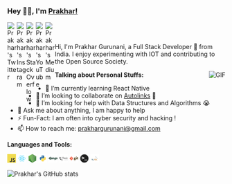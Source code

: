 ### Hey 👋🏽, I'm [Prakhar!](https://www.prakhargurunani.com) 

<a href="https://twitter.com/PrakharGurunani">
  <img align="left" alt="Prakhar's Twitter" width="22px" src="https://cdn.jsdelivr.net/npm/simple-icons@v3/icons/twitter.svg" />
</a>
<a href="https://www.instagram.com/prakhargurunani/">
  <img align="left" alt="Prakhar's Instagram" width="22px" src="https://cdn.jsdelivr.net/npm/simple-icons@v3/icons/instagram.svg" />
</a>
<a href="https://stackoverflow.com/story/prakhargurunani">
  <img align="left" alt="Prakhar's Stack Overflow" width="22px" src="https://cdn.jsdelivr.net/npm/simple-icons@v3/icons/stackoverflow.svg" />
</a>
<a href="https://www.youtube.com/c/PrakharGurunani">
  <img align="left" alt="Prakhar's YouTube" width="22px" src="https://cdn.jsdelivr.net/npm/simple-icons@v3/icons/youtube.svg" />
</a>
<a href="https://medium.com/@prakhargurunani">
  <img align="left" alt="Prakhar's Medium" width="22px" src="https://cdn.jsdelivr.net/npm/simple-icons@v3/icons/medium.svg" />
</a>

<br />
<br />

Hi, I'm Prakhar Gurunani, a Full Stack Developer 🚀 from India. I enjoy experimenting with IOT and contributing to the Open Source Society.

  <img align="right" alt="GIF" src="https://media.giphy.com/media/836HiJc7pgzy8iNXCn/giphy.gif" />
  
**Talking about Personal Stuffs:**

- 🌱 I’m currently learning React Native
- 👯 I’m looking to collaborate on [Autolinks](https://github.com/prakhargurunani/Autolinks) 🤝
- 🤔 I’m looking for help with Data Structures and Algorithms 😭
- 💬 Ask me about anything, I am happy to help
- ⚡️ Fun-Fact: I am often into cyber security and hacking !
- 📫 How to reach me: prakhargurunani@gmail.com

**Languages and Tools:**  

<code><img height="20" src="https://raw.githubusercontent.com/github/explore/80688e429a7d4ef2fca1e82350fe8e3517d3494d/topics/javascript/javascript.png"></code>
<code><img height="20" src="https://raw.githubusercontent.com/github/explore/80688e429a7d4ef2fca1e82350fe8e3517d3494d/topics/react/react.png"></code>
<code><img height="20" src="https://raw.githubusercontent.com/github/explore/80688e429a7d4ef2fca1e82350fe8e3517d3494d/topics/nodejs/nodejs.png"></code>
<code><img height="20" src="https://raw.githubusercontent.com/github/explore/80688e429a7d4ef2fca1e82350fe8e3517d3494d/topics/python/python.png"></code>
<code><img height="20" src="https://raw.githubusercontent.com/github/explore/80688e429a7d4ef2fca1e82350fe8e3517d3494d/topics/django/django.png"></code>
<code><img height="20" src="https://raw.githubusercontent.com/github/explore/80688e429a7d4ef2fca1e82350fe8e3517d3494d/topics/flask/flask.png"></code>
<code><img height="20" src="https://raw.githubusercontent.com/github/explore/80688e429a7d4ef2fca1e82350fe8e3517d3494d/topics/git/git.png"></code>
<code><img height="20" src="https://raw.githubusercontent.com/github/explore/80688e429a7d4ef2fca1e82350fe8e3517d3494d/topics/terminal/terminal.png"></code>
<code><img height="20" src="https://raw.githubusercontent.com/github/explore/80688e429a7d4ef2fca1e82350fe8e3517d3494d/topics/mysql/mysql.png"></code>



![Prakhar's GitHub stats](https://github-readme-stats.vercel.app/api?username=prakhargurunani&show_icons=true&hide_border=true)

